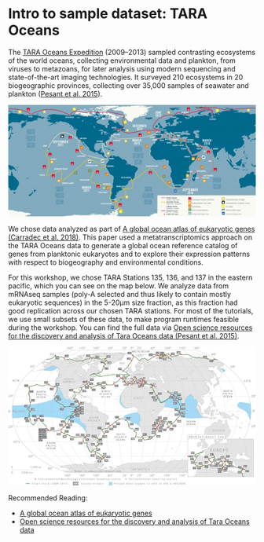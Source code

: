 # Intro to sample dataset: TARA Oceans

The [TARA Oceans Expedition](https://oceans.taraexpeditions.org/en/m/about-tara/les-expeditions/tara-oceans/) (2009–2013) sampled contrasting ecosystems of the world oceans, collecting environmental data and plankton, from viruses to metazoans, for later analysis using modern sequencing and state-of-the-art imaging technologies. It surveyed 210 ecosystems in 20 biogeographic provinces, collecting over 35,000 samples of seawater and plankton ([Pesant et al.
2015](https://www.nature.com/articles/sdata201523#f2)).


[![TARA Oceans Map](files/TARAOCEANS-CARTE-1024x462.jpg)](https://oceans.taraexpeditions.org/en/m/about-tara/les-expeditions/tara-oceans/)


We chose data analyzed as part of [A global ocean atlas of eukaryotic genes (Carradec et al. 2018)](https://www.nature.com/articles/s41467-017-02342-1). This paper used a metatranscriptomics approach on the TARA Oceans data to generate a global ocean reference catalog of genes from planktonic eukaryotes and to explore their expression patterns with respect to biogeography and environmental conditions.


For this workshop, we chose TARA Stations 135, 136, and 137 in the eastern pacific, which you can see on the map below. We analyze data from mRNAseq samples (poly-A selected and thus likely to contain mostly eukaryotic sequences) in the 5-20µm size fraction, as this fraction had good replication across our chosen TARA stations. For most of the tutorials, we use small subsets of these data, to make program runtimes feasible during the workshop. You can find the
full data via [Open science resources for the discovery and analysis of Tara Oceans data (Pesant et al. 2015)](https://www.nature.com/articles/sdata201523#f2).


[![TARA Oceans station map](files/tara-station-map.jpg)](https://www.nature.com/articles/sdata201523#f2)




Recommended Reading:

  * [A global ocean atlas of eukaryotic genes](https://www.nature.com/articles/s41467-017-02342-1)
  * [Open science resources for the discovery and analysis of Tara Oceans data](https://www.nature.com/articles/sdata201523#f2)

